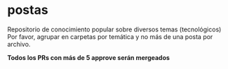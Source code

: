 # postas
Repositorio de conocimiento popular sobre diversos temas (tecnológicos)
Por favor, agrupar en carpetas por temática y no más de una posta por archivo.

**Todos los PRs con más de 5 approve serán mergeados**
